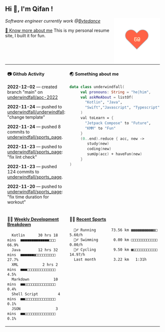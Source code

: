  <h2> Hi 👋, I'm Qifan ! </h2>
 <a href="https://github.com/underwindfall/iBeats"><img align="right" width="150px" src="https://raw.githubusercontent.com/underwindfall/iBeats/main/files/heart.svg"/></a>
 <p><em>Software engineer currently work @<a href="https://www.bytedance.com/en/">Bytedance</a></em></p>
 <p><a href="https://qifanyang.com/resume" target="_blank"> 🔭 Know more about me</a> This is my personal resume site, I built it for fun.</p>
 <table width="960px"><tr><td valign="top" width="50%">

  #### 📷 Github Activity
  <!-- githubActivity starts -->
**2022-12-02** — created branch "main" on [underwindfall/aoc-2022](https://api.github.com/repos/underwindfall/aoc-2022)

**2022-11-24** — pushed to [underwindfall/underwindfall](https://api.github.com/repos/underwindfall/underwindfall): "change template"

**2022-11-24** — pushed 8 commits to [underwindfall/sports_page](https://api.github.com/repos/underwindfall/sports_page).

**2022-11-23** — pushed to [underwindfall/sports_page](https://api.github.com/repos/underwindfall/sports_page): "fix lint check"

**2022-11-23** — pushed 124 commits to [underwindfall/sports_page](https://api.github.com/repos/underwindfall/sports_page).

**2022-11-20** — pushed to [underwindfall/sports_page](https://api.github.com/repos/underwindfall/sports_page): "fix time duration for workout"
  <!-- githubActivity ends -->
  </td><td valign="top" width="50%">

  #### 🌏 Something about me
  <!-- profile starts -->
  ```kotlin
  data class underwindfall(
       val pronouns: String = "he|him",
       val askMeAbout = listOf(
         "Kotlin", "Java",
         "Swift","Javascript", "Typescript"
       )
       val toLearn = {
         "Jetpack Compose" to "Future",
         "KMM" to "Fun"
       }
       (0..end).reduce { acc, new ->
          study(new)
          coding(new)
          sumUp(acc) + haveFun(new)
       }
  )
  ```
  <!-- profile ends -->
  </td></tr><tr><td valign="top" width="50%">
  
  #### 🏊‍♂️ <a href="https://gist.github.com/underwindfall/377ee88ba1fabd1e93516e48ca9c61eb" target="_blank">Weekly Development Breakdown</a>
   <!-- codeTime starts -->
   ```text
     Kotlin      30 hrs 18 mins  ■■■■■■■■■■■■■□□□  66.9%
     Java        12 hrs 32 mins  ■■■■■■▦□□□□□□□□□  27.7%
     XML           2 hrs 2 mins  ■■■□□□□□□□□□□□□□   4.5%
     Markdown           10 mins  ■■◱□□□□□□□□□□□□□   0.4%
     Shell Script         4 mins  ■■◱□□□□□□□□□□□□□   0.1%
     JSON                3 mins  ■■◱□□□□□□□□□□□□□   0.1%
   ```
   <!-- codeTime starts -->
   </td>
   <td valign="top" width="50%">

   #### 🤾‍♂️ <a href="https://gist.github.com/underwindfall/76198d6f6918f9f94d022c8ad881f98b" target="_blank">Recent Sports</a>

   <!-- Sports starts -->
   ```text
     ‍🏃‍♂️ Running       73.56 km ▩▩▩▩▩▩▩▩▩▩▨□  5.60/h
     🏊‍♂️ Swimming       0.00 km □□□□□□□□□□□□  0.00/h
     🚴‍♂️ Cycling        9.50 km ▩◱□□□□□□□□□□ 14.97/h
     Last month        3.22 km   1:31h
   ```
   <!-- Sports ends -->
   </td></tr></table>